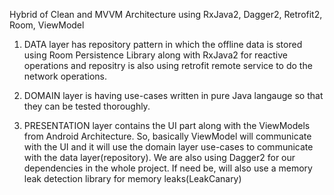 Hybrid of Clean and MVVM Architecture using RxJava2, Dagger2, Retrofit2, Room, ViewModel

1. DATA layer has repository pattern in which the offline data is stored using Room Persistence Library along with RxJava2 for reactive operations and repositry is also using retrofit remote service to do the network operations.

2. DOMAIN layer is having use-cases written in pure Java langauge so that they can be tested thoroughly.

3. PRESENTATION layer contains the UI part along with the ViewModels from Android Architecture. So, basically ViewModel will communicate with the UI and it will use the domain layer use-cases to communicate with the data layer(repository). We are also using Dagger2 for our dependencies in the whole project. If need be, will also use a memory leak detection library for memory leaks(LeakCanary)
